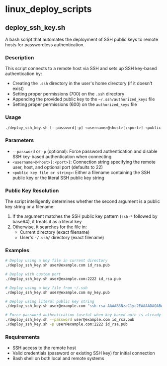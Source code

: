# linux_deploy_scripts

## deploy_ssh_key.sh

A bash script that automates the deployment of SSH public keys to remote hosts for passwordless authentication.

### Description

This script connects to a remote host via SSH and sets up SSH key-based authentication by:
- Creating the `.ssh` directory in the user's home directory (if it doesn't exist)
- Setting proper permissions (700) on the `.ssh` directory
- Appending the provided public key to the `~/.ssh/authorized_keys` file
- Setting proper permissions (600) on the `authorized_keys` file

### Usage

```bash
./deploy_ssh_key.sh [--password|-p] <username>@<host>[:<port>] <public key file or string>
```

### Parameters

- `--password` or `-p` (optional): Force password authentication and disable SSH key-based authentication when connecting
- `<username>@<host>[:<port>]`: Connection string specifying the remote user, host, and optional port (defaults to 22)
- `<public key file or string>`: Either a filename containing the SSH public key or the literal SSH public key string

### Public Key Resolution

The script intelligently determines whether the second argument is a public key string or a filename:

1. If the argument matches the SSH public key pattern (`ssh-*` followed by base64), it treats it as a literal key
2. Otherwise, it searches for the file in:
   - Current directory (exact filename)
   - User's `~/.ssh/` directory (exact filename)

### Examples

```bash
# Deploy using a key file in current directory
./deploy_ssh_key.sh user@example.com id_rsa.pub

# Deploy with custom port
./deploy_ssh_key.sh user@example.com:2222 id_rsa.pub

# Deploy using a key file from ~/.ssh
./deploy_ssh_key.sh user@example.com my_key.pub

# Deploy using literal public key string
./deploy_ssh_key.sh user@example.com "ssh-rsa AAAAB3NzaC1yc2EAAAADAQABAAABAQ..."

# Force password authentication (useful when key-based auth is already configured)
./deploy_ssh_key.sh --password user@example.com id_rsa.pub
./deploy_ssh_key.sh -p user@example.com:2222 id_rsa.pub
```

### Requirements

- SSH access to the remote host
- Valid credentials (password or existing SSH key) for initial connection
- Bash shell on both local and remote systems